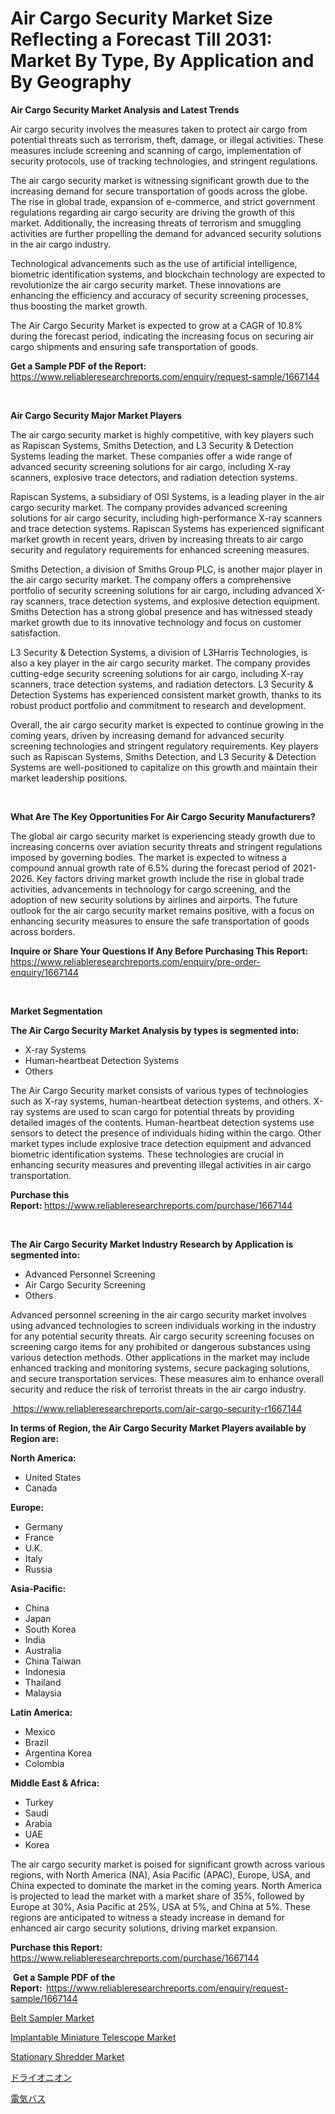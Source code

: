 <p><h1>Air Cargo Security Market Size Reflecting a Forecast Till 2031: Market By Type, By Application and By Geography</h1></p><p><strong>Air Cargo Security Market Analysis and Latest Trends</strong></p>
<p><p>Air cargo security involves the measures taken to protect air cargo from potential threats such as terrorism, theft, damage, or illegal activities. These measures include screening and scanning of cargo, implementation of security protocols, use of tracking technologies, and stringent regulations.</p><p>The air cargo security market is witnessing significant growth due to the increasing demand for secure transportation of goods across the globe. The rise in global trade, expansion of e-commerce, and strict government regulations regarding air cargo security are driving the growth of this market. Additionally, the increasing threats of terrorism and smuggling activities are further propelling the demand for advanced security solutions in the air cargo industry.</p><p>Technological advancements such as the use of artificial intelligence, biometric identification systems, and blockchain technology are expected to revolutionize the air cargo security market. These innovations are enhancing the efficiency and accuracy of security screening processes, thus boosting the market growth.</p><p>The Air Cargo Security Market is expected to grow at a CAGR of 10.8% during the forecast period, indicating the increasing focus on securing air cargo shipments and ensuring safe transportation of goods.</p></p>
<p><strong>Get a Sample PDF of the Report:&nbsp;</strong> <a href="https://www.reliableresearchreports.com/enquiry/request-sample/1667144">https://www.reliableresearchreports.com/enquiry/request-sample/1667144</a></p>
<p>&nbsp;</p>
<p><strong>Air Cargo Security Major Market Players</strong></p>
<p><p>The air cargo security market is highly competitive, with key players such as Rapiscan Systems, Smiths Detection, and L3 Security & Detection Systems leading the market. These companies offer a wide range of advanced security screening solutions for air cargo, including X-ray scanners, explosive trace detectors, and radiation detection systems.</p><p>Rapiscan Systems, a subsidiary of OSI Systems, is a leading player in the air cargo security market. The company provides advanced screening solutions for air cargo security, including high-performance X-ray scanners and trace detection systems. Rapiscan Systems has experienced significant market growth in recent years, driven by increasing threats to air cargo security and regulatory requirements for enhanced screening measures.</p><p>Smiths Detection, a division of Smiths Group PLC, is another major player in the air cargo security market. The company offers a comprehensive portfolio of security screening solutions for air cargo, including advanced X-ray scanners, trace detection systems, and explosive detection equipment. Smiths Detection has a strong global presence and has witnessed steady market growth due to its innovative technology and focus on customer satisfaction.</p><p>L3 Security & Detection Systems, a division of L3Harris Technologies, is also a key player in the air cargo security market. The company provides cutting-edge security screening solutions for air cargo, including X-ray scanners, trace detection systems, and radiation detectors. L3 Security & Detection Systems has experienced consistent market growth, thanks to its robust product portfolio and commitment to research and development.</p><p>Overall, the air cargo security market is expected to continue growing in the coming years, driven by increasing demand for advanced security screening technologies and stringent regulatory requirements. Key players such as Rapiscan Systems, Smiths Detection, and L3 Security & Detection Systems are well-positioned to capitalize on this growth and maintain their market leadership positions.</p></p>
<p>&nbsp;</p>
<p><strong>What Are The Key Opportunities For Air Cargo Security Manufacturers?</strong></p>
<p><p>The global air cargo security market is experiencing steady growth due to increasing concerns over aviation security threats and stringent regulations imposed by governing bodies. The market is expected to witness a compound annual growth rate of 6.5% during the forecast period of 2021-2026. Key factors driving market growth include the rise in global trade activities, advancements in technology for cargo screening, and the adoption of new security solutions by airlines and airports. The future outlook for the air cargo security market remains positive, with a focus on enhancing security measures to ensure the safe transportation of goods across borders.</p></p>
<p><strong>Inquire or Share Your Questions If Any Before Purchasing This Report:</strong> <a href="https://www.reliableresearchreports.com/enquiry/pre-order-enquiry/1667144">https://www.reliableresearchreports.com/enquiry/pre-order-enquiry/1667144</a></p>
<p>&nbsp;</p>
<p><strong>Market Segmentation</strong></p>
<p><strong>The Air Cargo Security Market Analysis by types is segmented into:</strong></p>
<p><ul><li>X-ray Systems</li><li>Human-heartbeat Detection Systems</li><li>Others</li></ul></p>
<p><p>The Air Cargo Security market consists of various types of technologies such as X-ray systems, human-heartbeat detection systems, and others. X-ray systems are used to scan cargo for potential threats by providing detailed images of the contents. Human-heartbeat detection systems use sensors to detect the presence of individuals hiding within the cargo. Other market types include explosive trace detection equipment and advanced biometric identification systems. These technologies are crucial in enhancing security measures and preventing illegal activities in air cargo transportation.</p></p>
<p><strong>Purchase this Report:&nbsp;</strong><a href="https://www.reliableresearchreports.com/purchase/1667144">https://www.reliableresearchreports.com/purchase/1667144</a></p>
<p>&nbsp;</p>
<p><strong>The Air Cargo Security Market Industry Research by Application is segmented into:</strong></p>
<p><ul><li>Advanced Personnel Screening</li><li>Air Cargo Security Screening</li><li>Others</li></ul></p>
<p><p>Advanced personnel screening in the air cargo security market involves using advanced technologies to screen individuals working in the industry for any potential security threats. Air cargo security screening focuses on screening cargo items for any prohibited or dangerous substances using various detection methods. Other applications in the market may include enhanced tracking and monitoring systems, secure packaging solutions, and secure transportation services. These measures aim to enhance overall security and reduce the risk of terrorist threats in the air cargo industry.</p></p>
<p><a href="https://www.reliableresearchreports.com/air-cargo-security-r1667144">&nbsp;https://www.reliableresearchreports.com/air-cargo-security-r1667144</a></p>
<p><strong>In terms of Region, the Air Cargo Security Market Players available by Region are:</strong></p>
<p>
    <p> <strong> North America: </strong>
        <ul>
            <li>United States</li>
            <li>Canada</li>
        </ul>
        </p> 
    <p> <strong> Europe: </strong>
        <ul>
            <li>Germany</li>
            <li>France</li>
            <li>U.K.</li>
            <li>Italy</li>
            <li>Russia</li>
        </ul>
        </p> 
    <p> <strong> Asia-Pacific: </strong>
        <ul>
            <li>China</li>
            <li>Japan</li>
            <li>South Korea</li>
            <li>India</li>
            <li>Australia</li>
            <li>China Taiwan</li>
            <li>Indonesia</li>
            <li>Thailand</li>
            <li>Malaysia</li>
        </ul>
        </p> 
    <p> <strong> Latin America: </strong>
        <ul>
            <li>Mexico</li>
            <li>Brazil</li>
            <li>Argentina Korea</li>
            <li>Colombia</li>
        </ul>
        </p> 
    <p> <strong> Middle East & Africa: </strong>
        <ul>
            <li>Turkey</li>
            <li>Saudi</li>
            <li>Arabia</li>
            <li>UAE</li>
            <li>Korea</li>
        </ul>
    </p>
    </p>
<p><p>The air cargo security market is poised for significant growth across various regions, with North America (NA), Asia Pacific (APAC), Europe, USA, and China expected to dominate the market in the coming years. North America is projected to lead the market with a market share of 35%, followed by Europe at 30%, Asia Pacific at 25%, USA at 5%, and China at 5%. These regions are anticipated to witness a steady increase in demand for enhanced air cargo security solutions, driving market expansion.</p></p>
<p><strong>Purchase this Report: </strong><a href="https://www.reliableresearchreports.com/purchase/1667144">https://www.reliableresearchreports.com/purchase/1667144</a></p>
<p>&nbsp;<strong>Get a Sample PDF of the Report:&nbsp;&nbsp;</strong><a href="https://www.reliableresearchreports.com/enquiry/request-sample/1667144">https://www.reliableresearchreports.com/enquiry/request-sample/1667144</a></p>
<p><strong></strong></p>
<p><p><a href="https://www.linkedin.com/pulse/decoding-belt-sampler-market-metrics-share-trends-growth-7swxe">Belt Sampler Market</a></p><p><a href="https://github.com/jhcraigie/Market-Research-Report-List-3/blob/main/implantable-miniature-telescope-market.md">Implantable Miniature Telescope Market</a></p><p><a href="https://www.linkedin.com/pulse/stationary-shredder-market-size-reveals-best-marketing-1peye">Stationary Shredder Market</a></p><p><a href="https://github.com/ReyesKohler20231/Market-Research-Report-List-1/blob/main/915500853388.md">ドライオニオン</a></p><p><a href="https://github.com/adcxff01450218/Market-Research-Report-List-2/blob/main/108749353387.md">電気バス</a></p></p>